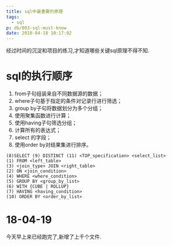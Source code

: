 ```yaml
---
title: sql中最重要的原理
tags:
  - sql
p: db/003-sql-must-know
date: 2018-04-18 10:17:02
---
```

经过时间的沉淀和项目的练习,才知道哪些关键sql原理不得不知.

# sql的执行顺序
1. from子句组装来自不同数据源的数据；
2. where子句基于指定的条件对记录行进行筛选；
3. group by子句将数据划分为多个分组；
4. 使用聚集函数进行计算；
5. 使用having子句筛选分组；
6. 计算所有的表达式；
7. select 的字段；
8. 使用order by对结果集进行排序。
```
(8)SELECT (9) DISTINCT (11) <TOP_specification> <select_list>
(1) FROM <left_table>
(3) <join_type> JOIN <right_table>
(2) ON <join_condition>
(4) WHERE <where_condition>
(5) GROUP BY <group_by_list>
(6) WITH {CUBE | ROLLUP}
(7) HAVING <having_condition>
(10) ORDER BY <order_by_list>
```
# 18-04-19
今天早上来已经跑完了,新增了上千个文件.

